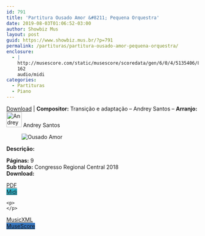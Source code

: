 ```yaml
---
id: 791
title: 'Partitura Ousado Amor &#8211; Pequena Orquestra'
date: 2019-08-03T01:06:52-03:00
author: Showbiz Mus
layout: post
guid: https://www.showbiz.mus.br/?p=791
permalink: /partituras/partitura-ousado-amor-pequena-orquestra/
enclosure:
  - |
    http://musescore.com/static/musescore/scoredata/gen/6/0/4/5135406/8a453be8a7d8b4ff8bee3680465921791a8997dc/score.mid
    162
    audio/midi
categories:
  - Partituras
  - Piano
---
```

[Download](#download "link para download de partitura") | **Compositor:** Transição e adaptação &#8211; Andrey Santos &#8211; **Arranjo:**<img alt="Andrey Santos" class="wp-image-40" width="40" hight="40" sizes="40" src="https://musescore.com/static/musescore/userdata/avatar/9/9/1/28781107.jpg@300x300?cache=1526738616" /> Andrey Santos

<figure class="wp-block-image"><img alt="Ousado Amor" src="http://musescore.com/static/musescore/scoredata/gen/6/0/4/5135406/8a453be8a7d8b4ff8bee3680465921791a8997dc/score_0.png" class="wp-image-600" /> </figure>

**Descrição:** 

  
**Páginas:** 9  
**Sub titulo:** Congresso Regional Central 2018  
<strong id="download">Download:</strong>

<div class="wp-block-columns has-2-columns alignwide has-4-columns">
  <div class="wp-block-column">
    <div class='wp-block-button aligncenter'>
      <a  target='_blank' href='https://musescore.com/score/5135406/download/pdf' class='wp-block-button__link
         has-background has-vivid-red-background-color' rel="noopener noreferrer">PDF</a>
    </div>
  </div>
  
  <div class="wp-block-column">
    <div class='wp-block-button aligncenter'>
      <a  target='_blank' href='http://musescore.com/static/musescore/scoredata/gen/6/0/4/5135406/8a453be8a7d8b4ff8bee3680465921791a8997dc/score.mid' class='wp-block-button__link has-background' style='background-color:#2eb9d1' rel="noopener noreferrer">Midi</a>
    </div>
    
    <p>
    </p>
  </div>
  
  <div class="wp-block-column">
    <div class='wp-block-button aligncenter'>
      <a  target='_blank' href='http://musescore.com/static/musescore/scoredata/gen/6/0/4/5135406/8a453be8a7d8b4ff8bee3680465921791a8997dc/score.mxl' class='wp-block-button__link has-background has-very-dark-gray-background-color' rel="noopener noreferrer">MusicXML</a>
    </div>
  </div>
  
  <div class="wp-block-column">
    <div class='wp-block-button aligncenter'>
      <a  target='_blank' href='https://musescore.com/score/5135406/download/mscz' class='wp-block-button__link has-background' style='background-color:#3474bd' rel="noopener noreferrer">MuseScore</a>
    </div>
  </div>
</div>